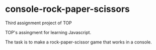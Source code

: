 # console-rock-paper-scissors
Third assignment project of TOP

TOP's assingment for learning Javascript.

The task is to make a rock-paper-scissor game that works in a console.
